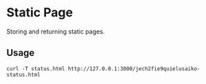 # Static Page

Storing and returning static pages.

## Usage

    curl -T status.html http://127.0.0.1:3000/jech2fie9quielusaiko-status.html
